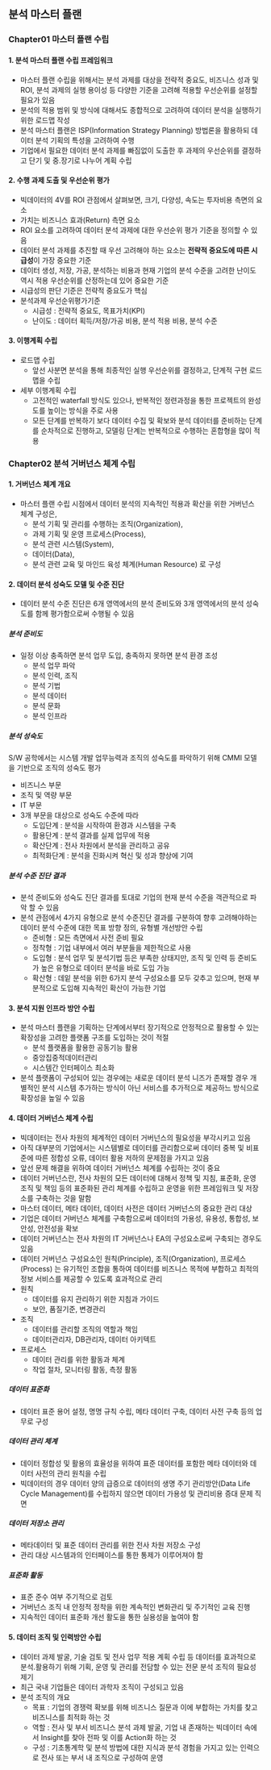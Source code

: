 ## 분석 마스터 플랜
### Chapter01 마스터 플랜 수립
#### 1. 분석 마스터 플랜 수립 프레임워크
* 마스터 플랜 수립을 위해서는 분석 과제를 대상을  전략적 중요도, 비즈니스 성과 및 ROI, 분석 과제의 실행 용이성 등 다양한 기준을 고려해 적용할 우선순위를 설정할 필요가 있음
* 분석의 적용 범위 및 방식에 대해서도 종합적으로 고려하여 데이터 분석을 실행하기 위한 로드맵 작성
* 분석 마스터 플랜은 ISP(Information Strategy Planning) 방법론을 활용하되 데이터 분석 기획의 특성을 고려하여 수행
* 기업에서 필요한 데이터 분석 과제를 빠짐없이 도출한 후 과제의 우선순위를 결정하고 단기 및 중.장기로 나누어 계획 수립

#### 2. 수행 과제 도출 및 우선순위 평가
* 빅데이터의 4V를 ROI 관점에서 살펴보면,  크기, 다양성, 속도는 투자비용 측면의 요소
* 가치는 비즈니스 효과(Return) 측면 요소
*  ROI 요소를 고려하여 데이터 분석 과제에 대한 우선순위 평가 기준을 정의할 수 있음
* 데이터 분석 과제를 추진할 때 우선 고려해야 하는 요소는 <b>전략적 중요도에 따른 시급성</b>이 가장 중요한 기준
* 데이터 생성, 저장, 가공, 분석하는 비용과 현재 기업의 분석 수준을 고려한 난이도 역시 적용 우선순위를 산정하는데 있어 중요한 기준
* 시급성의 판단 기준은 전략적 중요도가 핵심
* 분석과제 우선순위평가기준
  * 시급성 : 전략적 중요도, 목표가치(KPI)
  * 난이도 : 데이터 획득/저장/가공 비용, 분석 적용 비용, 분석 수준

#### 3. 이행계획 수립
* 로드맵 수립
  * 앞선 사분면 분석을 통해 최종적인 실행 우선순위를 결정하고, 단계적 구현 로드맵을 수립
* 세부 이행계획 수립
  * 고전적인 waterfall 방식도 있으나, 반복적인 정련과정을 통한 프로젝트의 완성도를 높이는 방식을 주로 사용
  * 모든 단계를 반복하기 보다 데이터 수집 및 확보와 분석 데이터를 준비하는 단계를 순차적으로 진행하고, 모델링 단계는 반복적으로 수행하는 혼합형을 많이 적용


### Chapter02 분석 거버넌스 체계 수립
#### 1. 거버넌스 체계 개요
* 마스터 플랜 수립 시점에서 데이터 분석의 지속적인 적용과 확산을 위한 거버넌스 체계 구성은,
  * 분석 기획 및 관리를 수행하는 조직(Organization),
  * 과제 기획 및 운영 프로세스(Process),
  * 분석 관련 시스템(System),
  * 데이터(Data),
  * 분석 관련 교육 및 마인드 육성 체계(Human Resource) 로 구성

#### 2. 데이터 분석 성숙도 모델 및 수준 진단
* 데이터 분석 수준 진단은 6개 영역에서의 분석 준비도와 3개 영역에서의 분석 성숙도를 함께 평가함으로써 수행될 수 있음
#####  분석 준비도
* 일정 이상 충족하면 분석 업무 도입, 충족하지 못하면 분석 환경 조성
  * 분석 업무 파악
  * 분석 인력, 조직
  * 분석 기법
  * 분석 데이터
  * 분석 문화
  * 분석 인프라

##### 분석 성숙도
S/W 공학에서는 시스템 개발 업무능력과 조직의 성숙도를 파악하기 위해
CMMI 모델을 기반으로 조직의 성숙도 평가
  * 비즈니스 부문
  * 조직 및 역량 부문
  * IT 부문
 * 3개 부문을 대상으로 성숙도 수준에 따라
   * 도입단계 : 분석을 시작하여 환경과 시스템을 구축
   * 활용단계 : 분석 결과를 실제 업무에 적용
   * 확산단계 : 전사 차원에서 분석을 관리하고 공유
   * 최적화단계 : 분석을 진화시켜 혁신 및 성과 향상에 기여

##### 분석 수준 진단 결과
* 분석 준비도와 성숙도 진단 결과를 토대로 기업의 현재 분석 수준을 객관적으로 파악 할 수 있음
* 분석 관점에서 4가지 유형으로 분석 수준진단 결과를 구분하여 향후 고려해야하는
데이터 분석 수준에 대한 목표 방향 정의, 유형별 개선방안 수립
  * 준비형 : 모든 측면에서 사전 준비 필요
  * 정착형 : 기업 내부에서 여러 부분들을 제한적으로 사용
  * 도입형 : 분석 업무 및 분석기법 등은 부족한 상태지만, 조직 및 인력 등 준비도가 높은 유형으로 데이터 분석을 바로 도입 가능
  * 확산형 : 데잍 분석을 위한 6가지 분석 구성요소를 모두 갖추고 있으며, 현재 부분적으로 도입해 지속적인 확산이 가능한 기업

#### 3.  분석 지원 인프라 방안 수립
* 분석 마스터 플랜을 기획하는 단계에서부터 장기적으로 안정적으로 활용할 수 있는 확장성을 고려한 플랫폼 구조를 도입하는 것이 적절
  * 분석 플랫폼을 활용한 공동기능 활용
  * 중앙집중적데이터관리
  * 시스템간 인터페이스 최소화
* 분석 플랫폼이 구성되어 있는 경우에는 새로운 데이터 분석 니즈가 존재할 경우 개별적인 분석 시스템 추가하는 방식이 아닌 서비스를 추가적으로 제공하느 방식으로 확장성을 높일 수 있음

#### 4. 데이터 거버넌스 체계 수립
* 빅데이터는 전사 차원의 체계적인 데이터 거버넌스의 필요성을 부각시키고 있음
* 아직 대부분의 기업에서는 시스템별로 데이터를 관리함으로써 데이터 중복 및 비표준에 따른 정합성 오류, 데이터 활용 저하의 문제점을 가지고 있음
* 앞선 문제 해결을 위하여 데이터 거버넌스 체계를 수립하는 것이 중요
* 데이터 거버넌스란, 전사 차원의 모든 데이터에 대해서 정책 및 지침, 표준화, 운영조직 및 책임 등의 표준화된 관리 체계를 수립하고 운영을 위한 프레임워크 및 저장소를 구축하는 것을 말함
* 마스터 데이터, 메타 데이터, 데이터 사전은 데이터 거버넌스의 중요한 관리 대상
* 기업은 데이터 거버넌스 체계를 구축함으로써 데이터의 가용성, 유용성, 통합성, 보안성, 안전성을 확보
* 데이터 거버넌스는 전사 차원의 IT 거버넌스나 EA의 구성요소로써 구축되는 경우도 있음
* 데이터 거버넌스 구성요소인 원칙(Principle), 조직(Organization), 프로세스(Process) 는 유기적인 조합을 통하여 데이터를 비즈니스 목적에 부합하고 최적의 정보 서비스를 제공할 수 있도록 효과적으로 관리
* 원칙
  * 데이터를 유지 관리하기 위한 지침과 가이드
  * 보안, 품질기준, 변경관리
* 조직
  * 데이터를 관리할 조직의 역할과 책임
  * 데이터관리자, DB관리자, 데이터 아키텍트
* 프로세스
  * 데이터 관리를 위한 활동과 체계
  * 작업 절차, 모니터링 활동, 측정 활동

##### 데이터 표준화
* 데이터 표준 용어 설정, 명명 규칙 수립, 메타 데이터 구축, 데이터 사전 구축 등의 업무로 구성

##### 데이터 관리 체계
* 데이터 정합성 및 활용의 효율성을 위하여 표준 데이터를 포함한 메타 데이터와 데이터 사전의 관리 원칙을 수립
* 빅데이터의 경우 데이터 양의 급증으로 데이터의 생명 주기 관리방안(Data Life Cycle Management)를 수립하지 않으면 데이터 가용성 및 관리비용 증대 문제 직면

##### 데이터 저장소 관리
* 메타데이터 및 표준 데이터 관리를 위한 전사 차원 저장소 구성
* 관리 대상 시스템과의 인터페이스를 통한 통제가 이루어져야 함

##### 표준화 활동
* 표준 준수 여부 주기적으로 검토
* 거버넌스 조직 내 안정적 정착을 위한 계속적인 변화관리 및 주기적인 교육 진행
* 지속적인 데이터 표준화 개선 활도을 통한 실용성을 높여야 함

#### 5. 데이터 조직 및 인력방안 수립
* 데이터 과제 발굴, 기술 검토 및 전사 업무 적용 계획 수립 등 데이터를 효과적으로 분석.활용하기 위해 기획, 운영 및 관리를 전담할 수 있는 전문 분석 조직의 필요성 제기
* 최근 국내 기업들은 데이터 과학자 조직이 구성되고 있음
* 분석 조직의 개요
  * 목표 : 기업의 경쟁력 확보를 위해 비즈니스 질문과 이에 부합하는 가치를 찾고 비즈니스를 최적화 하는 것
  * 역할 : 전사 및 부서 비즈니스 분석 과제 발굴, 기업 내 존재하는 빅데이터 속에서 Insight를 찾아 전파 및 이를 Action화 하는 것
  * 구성 : 기초통계학 및 분석 방법에 대한 지식과 분석 경험을 가지고 있는 인력으로 전사 또는 부서 내 조직으로 구성하여 운영

